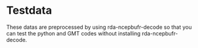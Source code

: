 # Testdata

These datas are preprocessed by using rda-ncepbufr-decode so that you can test the python and GMT codes without installing rda-ncepbufr-decode.
